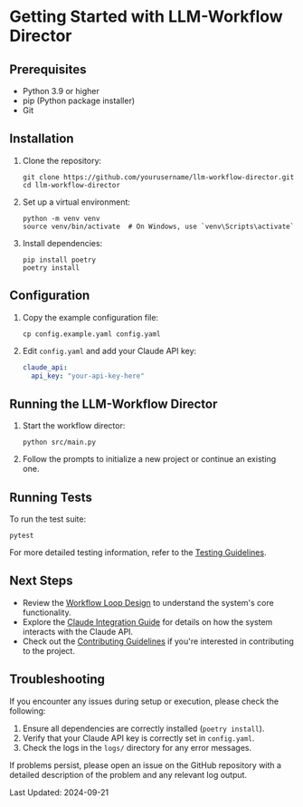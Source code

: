 # Getting Started with LLM-Workflow Director

## Prerequisites

- Python 3.9 or higher
- pip (Python package installer)
- Git

## Installation

1. Clone the repository:
   ```
   git clone https://github.com/yourusername/llm-workflow-director.git
   cd llm-workflow-director
   ```

2. Set up a virtual environment:
   ```
   python -m venv venv
   source venv/bin/activate  # On Windows, use `venv\Scripts\activate`
   ```

3. Install dependencies:
   ```
   pip install poetry
   poetry install
   ```

## Configuration

1. Copy the example configuration file:
   ```
   cp config.example.yaml config.yaml
   ```

2. Edit `config.yaml` and add your Claude API key:
   ```yaml
   claude_api:
     api_key: "your-api-key-here"
   ```

## Running the LLM-Workflow Director

1. Start the workflow director:
   ```
   python src/main.py
   ```

2. Follow the prompts to initialize a new project or continue an existing one.

## Running Tests

To run the test suite:

```
pytest
```

For more detailed testing information, refer to the [Testing Guidelines](TESTING.md).

## Next Steps

- Review the [Workflow Loop Design](workflow_loop.md) to understand the system's core functionality.
- Explore the [Claude Integration Guide](claude_integration.md) for details on how the system interacts with the Claude API.
- Check out the [Contributing Guidelines](CONTRIBUTING.md) if you're interested in contributing to the project.

## Troubleshooting

If you encounter any issues during setup or execution, please check the following:

1. Ensure all dependencies are correctly installed (`poetry install`).
2. Verify that your Claude API key is correctly set in `config.yaml`.
3. Check the logs in the `logs/` directory for any error messages.

If problems persist, please open an issue on the GitHub repository with a detailed description of the problem and any relevant log output.

Last Updated: 2024-09-21
